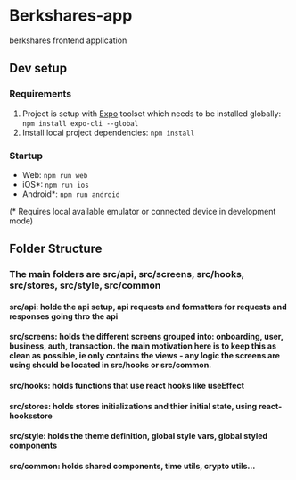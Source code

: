 # Berkshares-app
berkshares frontend application

## Dev setup

### Requirements

1. Project is setup with [Expo](https://expo.io/) toolset which needs to be installed globally: ```npm install expo-cli --global```
2. Install local project dependencies: ```npm install```

### Startup

- Web: ```npm run web```
- iOS*: ```npm run ios```
- Android*: ```npm run android```

(* Requires local available emulator or connected device in development mode)


## Folder Structure

### The main folders are src/api, src/screens, src/hooks, src/stores, src/style, src/common

#### src/api: holde the api setup, api requests and formatters for requests and responses going thro the api
#### src/screens: holds the different screens grouped into: onboarding, user, business, auth, transaction. the main motivation here is to keep this as clean as possible, ie only contains the views - any logic the screens are using should be located in src/hooks or src/common.
#### src/hooks: holds functions that use react hooks like useEffect
#### src/stores: holds stores initializations and thier initial state, using react-hooksstore
#### src/style: holds the theme definition, global style vars, global styled components
#### src/common: holds shared components, time utils, crypto utils...
